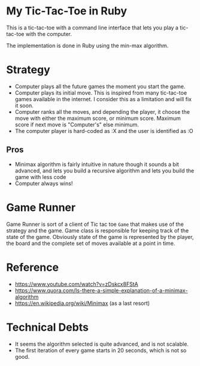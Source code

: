 # My Tic-Tac-Toe in Ruby

This is a tic-tac-toe with a command line interface 
that lets you play a tic-tac-toe with the computer.

The implementation is done in Ruby using the min-max algorithm.

# Strategy
* Computer plays all the future games the moment you start the game.
* Computer plays its initial move. This is inspired from many tic-tac-toe
games available in the internet. I consider this as a limitation and will fix it soon.
* Computer ranks all the moves, and depending the player, it choose the move
with either the maximum score, or minimum score. Maximum score if next move is "Computer's"
else minimum.
* The computer player is hard-coded as :X and the user is identified as :O

## Pros 
* Minimax algorithm is fairly intuitive in nature though it sounds a bit advanced, 
and lets you build a recursive algorithm and lets you build the game with less code
* Computer always wins!

# Game Runner
Game Runner is sort of a client of Tic tac toe `Game` that makes use
of the strategy and the game. 
Game class is responsible for keeping track of the state of the game.
Obviously state of the game is represented by the player, the board and the 
complete set of moves available at a point in time.

# Reference
* https://www.youtube.com/watch?v=zDskcx8FStA
* https://www.quora.com/Is-there-a-simple-explanation-of-a-minimax-algorithm
* https://en.wikipedia.org/wiki/Minimax (as a last resort)

# Technical Debts
* It seems the algorithm selected is quite advanced, and is not scalable.
* The first iteration of every game starts in 20 seconds, which is not so good.